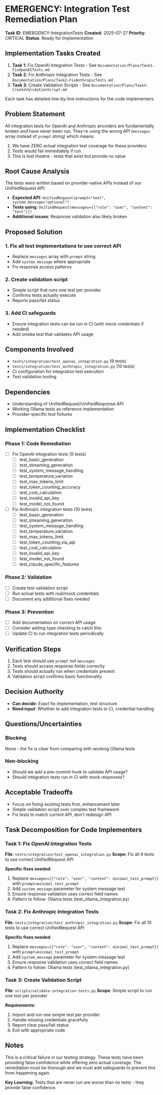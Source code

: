 # EMERGENCY: Integration Test Remediation Plan

**Task ID**: EMERGENCY-IntegrationTests
**Created**: 2025-07-27
**Priority**: CRITICAL
**Status**: Ready for Implementation

## Implementation Tasks Created

1. **Task 1**: Fix OpenAI Integration Tests - See `Documentation/Plans/Task1-FixOpenAITests.md`
2. **Task 2**: Fix Anthropic Integration Tests - See `Documentation/Plans/Task2-FixAnthropicTests.md`
3. **Task 3**: Create Validation Scripts - See `Documentation/Plans/Task3-CreateValidationScript.md`

Each task has detailed line-by-line instructions for the code implementers.

## Problem Statement

All integration tests for OpenAI and Anthropic providers are fundamentally broken and have never been run. They're using the wrong API (`messages` array instead of `prompt` string) which means:
1. We have ZERO actual integration test coverage for these providers
2. Tests would fail immediately if run
3. This is test theatre - tests that exist but provide no value

## Root Cause Analysis

The tests were written based on provider-native APIs instead of our UnifiedRequest API:
- **Expected API**: `UnifiedRequest(prompt="text", system_message="optional")`
- **Tests using**: `UnifiedRequest(messages=[{"role": "user", "content": "text"}])`
- **Additional issues**: Response validation also likely broken

## Proposed Solution

### 1. Fix all test implementations to use correct API
- Replace `messages` array with `prompt` string
- Add `system_message` where appropriate
- Fix response access patterns

### 2. Create validation script
- Simple script that runs one test per provider
- Confirms tests actually execute
- Reports pass/fail status

### 3. Add CI safeguards
- Ensure integration tests can be run in CI (with mock credentials if needed)
- Add smoke test that validates API usage

## Components Involved

- `tests/integration/test_openai_integration.py` (9 tests)
- `tests/integration/test_anthropic_integration.py` (10 tests)
- CI configuration for integration test execution
- Test validation tooling

## Dependencies

- Understanding of UnifiedRequest/UnifiedResponse API
- Working Ollama tests as reference implementation
- Provider-specific test fixtures

## Implementation Checklist

### Phase 1: Code Remediation
- [ ] Fix OpenAI integration tests (9 tests)
  - [ ] test_basic_generation
  - [ ] test_streaming_generation
  - [ ] test_system_message_handling
  - [ ] test_temperature_variation
  - [ ] test_max_tokens_limit
  - [ ] test_token_counting_accuracy
  - [ ] test_cost_calculation
  - [ ] test_invalid_api_key
  - [ ] test_model_not_found
- [ ] Fix Anthropic integration tests (10 tests)
  - [ ] test_basic_generation
  - [ ] test_streaming_generation
  - [ ] test_system_message_handling
  - [ ] test_temperature_variation
  - [ ] test_max_tokens_limit
  - [ ] test_token_counting_via_api
  - [ ] test_cost_calculation
  - [ ] test_invalid_api_key
  - [ ] test_model_not_found
  - [ ] test_claude_specific_features

### Phase 2: Validation
- [ ] Create test validation script
- [ ] Run actual tests with real/mock credentials
- [ ] Document any additional fixes needed

### Phase 3: Prevention
- [ ] Add documentation on correct API usage
- [ ] Consider adding type checking to catch this
- [ ] Update CI to run integration tests periodically

## Verification Steps

1. Each test should use `prompt` not `messages`
2. Tests should access response fields correctly
3. Tests should actually run when credentials present
4. Validation script confirms basic functionality

## Decision Authority

- **Can decide**: Exact fix implementation, test structure
- **Need input**: Whether to add integration tests to CI, credential handling

## Questions/Uncertainties

### Blocking
None - the fix is clear from comparing with working Ollama tests

### Non-blocking
- Should we add a pre-commit hook to validate API usage?
- Should integration tests run in CI with mock responses?

## Acceptable Tradeoffs

- Focus on fixing existing tests first, enhancement later
- Simple validation script over complex test framework
- Fix tests to match current API, don't redesign API

## Task Decomposition for Code Implementers

### Task 1: Fix OpenAI Integration Tests
**File**: `tests/integration/test_openai_integration.py`
**Scope**: Fix all 9 tests to use correct UnifiedRequest API

**Specific fixes needed**:
1. Replace `messages=[{"role": "user", "content": minimal_test_prompt}]` with `prompt=minimal_test_prompt`
2. Add `system_message` parameter for system message test
3. Ensure response validation uses correct field names
4. Pattern to follow: Ollama tests (test_ollama_integration.py)

### Task 2: Fix Anthropic Integration Tests
**File**: `tests/integration/test_anthropic_integration.py`
**Scope**: Fix all 10 tests to use correct UnifiedRequest API

**Specific fixes needed**:
1. Replace `messages=[{"role": "user", "content": minimal_test_prompt}]` with `prompt=minimal_test_prompt`
2. Add `system_message` parameter for system message test
3. Ensure response validation uses correct field names
4. Pattern to follow: Ollama tests (test_ollama_integration.py)

### Task 3: Create Validation Script
**File**: `scripts/validate-integration-tests.py`
**Scope**: Simple script to run one test per provider

**Requirements**:
1. Import and run one simple test per provider
2. Handle missing credentials gracefully
3. Report clear pass/fail status
4. Exit with appropriate code

## Notes

This is a critical failure in our testing strategy. These tests have been providing false confidence while offering zero actual coverage. The remediation must be thorough and we must add safeguards to prevent this from happening again.

**Key Learning**: Tests that are never run are worse than no tests - they provide false confidence.
